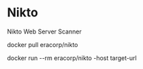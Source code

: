 # Nikto
 Nikto Web Server Scanner
 
 docker pull eracorp/nikto
 
 docker run --rm eracorp/nikto -host target-url
